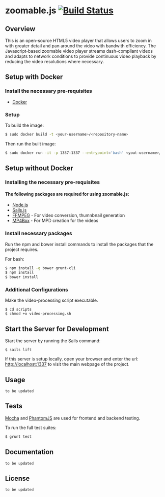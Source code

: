 # zoomable.js [![Build Status][travis-image]][travis-url] 
## Overview
This is an open-source HTML5 video player that allows users to zoom in with greater detail and pan around the video with bandwith efficiency. The Javascript-based zoomable video player streams dash-compliant videos and adapts to network conditions to provide continuous video playback by reducing the video resolutions where necessary.

## Setup with Docker

### Install the necessary pre-requisites

- [Docker](https://www.docker.com/)

### Setup

To build the image:

```bash
$ sudo docker build -t <your-username>/<repository-name> 
```

Then run the built image:

```bash
$ sudo docker run -it -p 1337:1337 --entrypoint='bash' <yout-username>/<repository-name> 
```

## Setup without Docker

### Installing the necessary pre-requisites

#### The following packages are required for using zoomable.js:
- [Node.js](http://nodejs.org) 
- [Sails.js](http://sailsjs.org/get-started)
- [FFMPEG](https://ffmpeg.org/download.html) - For video conversion, thumnbnail generation
- [MP4Box](https://gpac.wp.mines-telecom.fr/downloads/) - For MPD creation for the videos

### Install necessary packages

Run the npm and bower install commands to install the packages that the project requires.

For bash:
```bash
$ npm install -g bower grunt-cli
$ npm install 
$ bower install 
```

### Additional Configurations

Make the video-processing script executable.
```
$ cd scripts
$ chmod +x video-processing.sh
```

## Start the Server for Development

Start the server by running the Sails command:
```
$ sails lift
```

If this server is setup locally, open your browser and enter the url: [http://localhost:1337](http://localhost:1337) to visit the main webpage of the project.

## Usage
`to be updated`


## Tests
[Mocha](https://mochajs.org/) and [PhantomJS](http://phantomjs.org/) are used for frontend and backend testing.

To run the full test suites:
```bash
$ grunt test
```


## Documentation
`to be updated`


## License
`to be updated`

[travis-image]: https://travis-ci.org/nus-mtp/zoomable.js.svg?branch=develop
[travis-url]: https://travis-ci.org/nus-mtp/zoomable.js
